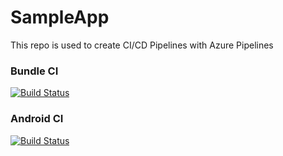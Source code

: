 # SampleApp
This repo is used to create CI/CD Pipelines with Azure Pipelines

### Bundle CI
[![Build Status](https://dev.azure.com/gabrielggff25/Ionic%20App/_apis/build/status/App%20Build%20CI?branchName=master)](https://dev.azure.com/gabrielggff25/Ionic%20App/_build/latest?definitionId=20&branchName=master)
### Android CI
[![Build Status](https://dev.azure.com/gabrielggff25/Ionic%20App/_apis/build/status/Android%20App%20CI?branchName=master)](https://dev.azure.com/gabrielggff25/Ionic%20App/_build/latest?definitionId=22&branchName=master)
